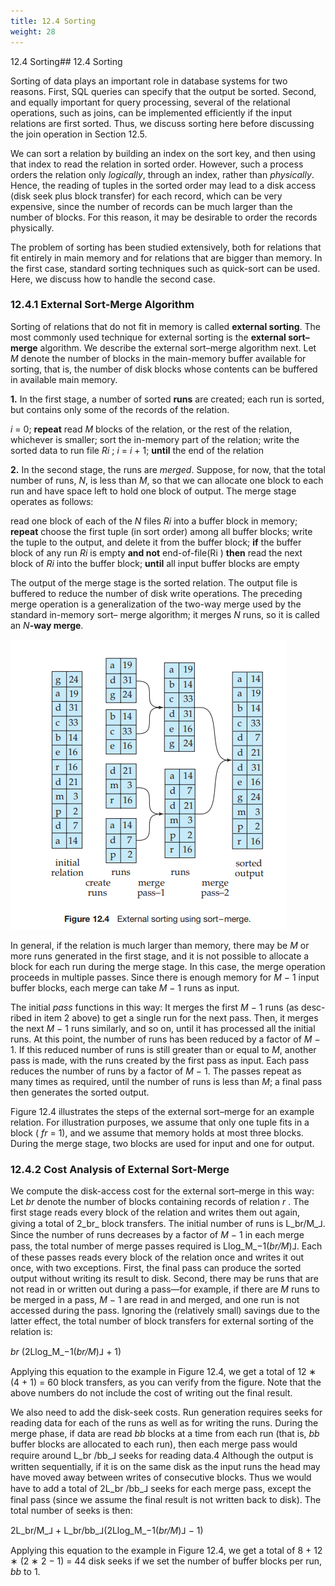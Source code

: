 ```yaml
---
title: 12.4 Sorting
weight: 28
---
```


12.4 Sorting## 12.4 Sorting

Sorting of data plays an important role in database systems for two reasons. First, SQL queries can specify that the output be sorted. Second, and equally important for query processing, several of the relational operations, such as joins, can be implemented efficiently if the input relations are first sorted. Thus, we discuss sorting here before discussing the join operation in Section 12.5.

We can sort a relation by building an index on the sort key, and then using that index to read the relation in sorted order. However, such a process orders the relation only _logically_, through an index, rather than _physically_. Hence, the reading of tuples in the sorted order may lead to a disk access (disk seek plus block transfer) for each record, which can be very expensive, since the number of records can be much larger than the number of blocks. For this reason, it may be desirable to order the records physically.

The problem of sorting has been studied extensively, both for relations that fit entirely in main memory and for relations that are bigger than memory. In the first case, standard sorting techniques such as quick-sort can be used. Here, we discuss how to handle the second case.

### 12.4.1 External Sort-Merge Algorithm

Sorting of relations that do not fit in memory is called **external sorting**. The most commonly used technique for external sorting is the **external sort–merge** algorithm. We describe the external sort–merge algorithm next. Let _M_ denote the number of blocks in the main-memory buffer available for sorting, that is, the number of disk blocks whose contents can be buffered in available main memory.

**1\.** In the first stage, a number of sorted **runs** are created; each run is sorted, but contains only some of the records of the relation.

_i_ \= 0; 
**repeat**
    read _M_ blocks of the relation, or the rest of the relation,
    whichever is smaller;
    sort the in-memory part of the relation; 
    write the sorted data to run file _Ri_ ; 
    _i_ \= _i_ \+ 1;
**until** the end of the relation

**2\.** In the second stage, the runs are _merged_. Suppose, for now, that the total number of runs, _N_, is less than _M_, so that we can allocate one block to each run and have space left to hold one block of output. The merge stage operates as follows:

read one block of each of the _N_ files _Ri_ into a buffer block in memory; 
**repeat**
choose the first tuple (in sort order) among all buffer blocks; 
write the tuple to the output, and delete it from the buffer block; 
**if** the buffer block of any run _Ri_ is empty **and not** end-of-file(Ri )
        **then** read the next block of _Ri_ into the buffer block; 
**until** all input buffer blocks are empty

The output of the merge stage is the sorted relation. The output file is buffered to reduce the number of disk write operations. The preceding merge operation is a generalization of the two-way merge used by the standard in-memory sort– merge algorithm; it merges _N_ runs, so it is called an _N_**\-way merge**.

![Alt text](image-47.png)

In general, if the relation is much larger than memory, there may be _M_ or more runs generated in the first stage, and it is not possible to allocate a block for each run during the merge stage. In this case, the merge operation proceeds in multiple passes. Since there is enough memory for _M_ − 1 input buffer blocks, each merge can take _M_ − 1 runs as input.

The initial _pass_ functions in this way: It merges the first _M_ − 1 runs (as desc- ribed in item 2 above) to get a single run for the next pass. Then, it merges the next _M_ − 1 runs similarly, and so on, until it has processed all the initial runs. At this point, the number of runs has been reduced by a factor of _M_ − 1. If this reduced number of runs is still greater than or equal to _M_, another pass is made, with the runs created by the first pass as input. Each pass reduces the number of runs by a factor of _M_ − 1. The passes repeat as many times as required, until the number of runs is less than _M_; a final pass then generates the sorted output.

Figure 12.4 illustrates the steps of the external sort–merge for an example relation. For illustration purposes, we assume that only one tuple fits in a block ( _fr_ \= 1), and we assume that memory holds at most three blocks. During the merge stage, two blocks are used for input and one for output.

### 12.4.2 Cost Analysis of External Sort-Merge

We compute the disk-access cost for the external sort–merge in this way: Let _br_ denote the number of blocks containing records of relation _r_ . The first stage reads every block of the relation and writes them out again, giving a total of 2_br_ block transfers. The initial number of runs is L_br/M_⅃. Since the number of runs decreases by a factor of _M_ − 1 in each merge pass, the total number of merge passes required is Llog_M_−1(_br/M_)⅃. Each of these passes reads every block of the relation once and writes it out once, with two exceptions. First, the final pass can produce the sorted output without writing its result to disk. Second, there may be runs that are not read in or written out during a pass—for example, if there are _M_ runs to be merged in a pass, _M_ − 1 are read in and merged, and one run is not accessed during the pass. Ignoring the (relatively small) savings due to the latter effect, the total number of block transfers for external sorting of the relation is:

_br_ (2Llog_M_−1(_br/M_)⅃ + 1)

Applying this equation to the example in Figure 12.4, we get a total of 12 ∗ (4 + 1) = 60 block transfers, as you can verify from the figure. Note that the above numbers do not include the cost of writing out the final result.

We also need to add the disk-seek costs. Run generation requires seeks for reading data for each of the runs as well as for writing the runs. During the merge phase, if data are read _bb_ blocks at a time from each run (that is, _bb_ buffer blocks are allocated to each run), then each merge pass would require around L_br /bb_⅃ seeks for reading data.4 Although the output is written sequentially, if it is on the same disk as the input runs the head may have moved away between writes of consecutive blocks. Thus we would have to add a total of 2L_br /bb_⅃ seeks for each merge pass, except the final pass (since we assume the final result is not written back to disk). The total number of seeks is then:

2L_br/M_⅃ + L_br/bb_⅃(2Llog_M_−1(_br/M_)⅃ − 1)

Applying this equation to the example in Figure 12.4, we get a total of 8 + 12 ∗ (2 ∗ 2 − 1) = 44 disk seeks if we set the number of buffer blocks per run, _bb_ to 1.

